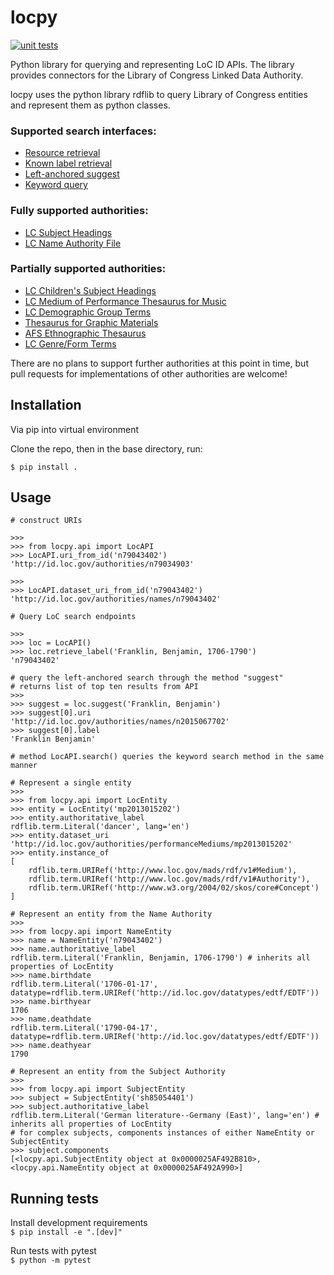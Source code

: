 # locpy

[![unit tests](https://github.com/AmericanPhilosophicalSociety/locpy/actions/workflows/run-tests.yml/badge.svg)](https://github.com/AmericanPhilosophicalSociety/locpy/actions/workflows/run-tests.yml)

Python library for querying and representing LoC ID APIs. The library provides connectors for the Library of Congress Linked Data Authority.

locpy uses the python library rdflib to query Library of Congress entities and represent them as python classes.

### Supported search interfaces:
- [Resource retrieval](https://id.loc.gov/views/pages/swagger-api-docs/index.html#download.json) 
- [Known label retrieval](https://id.loc.gov/views/pages/swagger-api-docs/index.html#known-label-retrieval.json)
- [Left-anchored suggest](https://id.loc.gov/views/pages/swagger-api-docs/index.html#suggest-service-2.json)
- [Keyword query](https://id.loc.gov/views/pages/swagger-api-docs/index.html#suggest-service-2.json)

### Fully supported authorities:
- [LC Subject Headings](https://id.loc.gov/authorities/subjects.html)
- [LC Name Authority File](https://id.loc.gov/authorities/names.html)

### Partially supported authorities:
- [LC Children's Subject Headings](https://id.loc.gov/authorities/childrensSubjects.html)
- [LC Medium of Performance Thesaurus for Music](https://id.loc.gov/authorities/performanceMediums.html)
- [LC Demographic Group Terms](https://id.loc.gov/authorities/demographicTerms.html)
- [Thesaurus for Graphic Materials](https://id.loc.gov/vocabulary/graphicMaterials.html)
- [AFS Ethnographic Thesaurus](https://id.loc.gov/vocabulary/ethnographicTerms.html)
- [LC Genre/Form Terms](https://id.loc.gov/authorities/genreForms.html)

There are no plans to support further authorities at this point in time, but pull requests for implementations of other authorities are welcome!

## Installation

Via pip into virtual environment

Clone the repo, then in the base directory, run:

```$ pip install .```

## Usage

```
# construct URIs

>>>
>>> from locpy.api import LocAPI
>>> LocAPI.uri_from_id('n79043402')
'http://id.loc.gov/authorities/n79034903'

>>>
>>> LocAPI.dataset_uri_from_id('n79043402')
'http://id.loc.gov/authorities/names/n79043402'

# Query LoC search endpoints

>>>
>>> loc = LocAPI()
>>> loc.retrieve_label('Franklin, Benjamin, 1706-1790')
'n79043402'

# query the left-anchored search through the method "suggest"
# returns list of top ten results from API
>>>
>>> suggest = loc.suggest('Franklin, Benjamin')
>>> suggest[0].uri
'http://id.loc.gov/authorities/names/n2015067702'
>>> suggest[0].label
'Franklin Benjamin'

# method LocAPI.search() queries the keyword search method in the same manner

# Represent a single entity
>>>
>>> from locpy.api import LocEntity
>>> entity = LocEntity('mp2013015202')
>>> entity.authoritative_label
rdflib.term.Literal('dancer', lang='en')
>>> entity.dataset_uri
'http://id.loc.gov/authorities/performanceMediums/mp2013015202'
>>> entity.instance_of
[
    rdflib.term.URIRef('http://www.loc.gov/mads/rdf/v1#Medium'),
    rdflib.term.URIRef('http://www.loc.gov/mads/rdf/v1#Authority'),
    rdflib.term.URIRef('http://www.w3.org/2004/02/skos/core#Concept')
]

# Represent an entity from the Name Authority
>>>
>>> from locpy.api import NameEntity
>>> name = NameEntity('n79043402')
>>> name.authoritative_label
rdflib.term.Literal('Franklin, Benjamin, 1706-1790') # inherits all properties of LocEntity
>>> name.birthdate
rdflib.term.Literal('1706-01-17', datatype=rdflib.term.URIRef('http://id.loc.gov/datatypes/edtf/EDTF'))
>>> name.birthyear
1706
>>> name.deathdate
rdflib.term.Literal('1790-04-17', datatype=rdflib.term.URIRef('http://id.loc.gov/datatypes/edtf/EDTF'))
>>> name.deathyear
1790

# Represent an entity from the Subject Authority
>>>
>>> from locpy.api import SubjectEntity
>>> subject = SubjectEntity('sh85054401')
>>> subject.authoritative_label
rdflib.term.Literal('German literature--Germany (East)', lang='en') # inherits all properties of LocEntity
# for complex subjects, components instances of either NameEntity or SubjectEntity
>>> subject.components
[<locpy.api.SubjectEntity object at 0x0000025AF492B810>, <locpy.api.NameEntity object at 0x0000025AF492A990>]

```

## Running tests

Install development requirements  
```$ pip install -e ".[dev]"```

Run tests with pytest  
```$ python -m pytest```  
